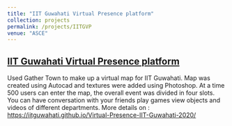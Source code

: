 ```yaml
---
title: "IIT Guwahati Virtual Presence platform"
collection: projects
permalink: /projects/IITGVP
venue: "ASCE"
---
```


## [**IIT Guwahati Virtual Presence platform**](https://iitguwahati.github.io/Virtual-Presence-IIT-Guwahati-2020/)<br>
Used Gather Town to make up a virtual map for IIT Guwahati.
Map was created using Autocad and textures were added using Photoshop.
At a time 500 users can enter the map, the overall event was divided in four slots.
You can have conversation with your friends play games view objects and videos of different departments.
More details on :
https://iitguwahati.github.io/Virtual-Presence-IIT-Guwahati-2020/
